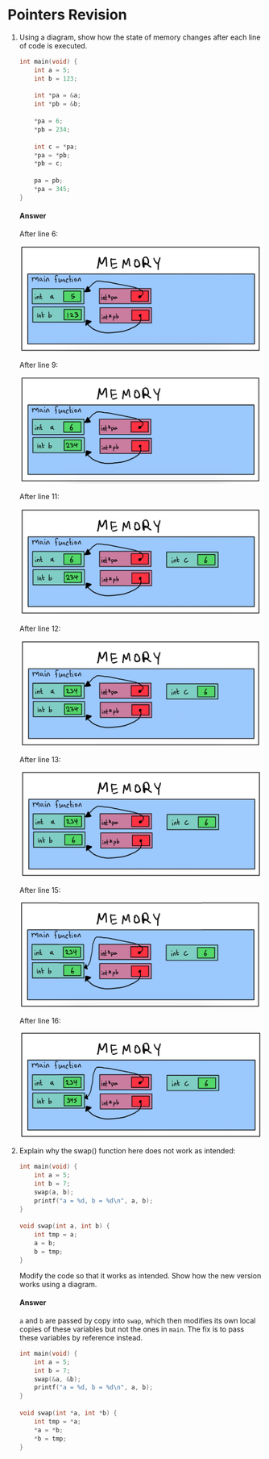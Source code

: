 #  Pointers Revision

1. Using a diagram, show how the state of memory changes after each line of code is executed.

    ```c
    int main(void) {
    	int a = 5;
    	int b = 123;
    
    	int *pa = &a;
    	int *pb = &b;
    
    	*pa = 6;
    	*pb = 234;
    
    	int c = *pa;
    	*pa = *pb;
    	*pb = c;
    
    	pa = pb;
    	*pa = 345;
    }
    ```

    #### Answer

    After line 6:

    ![IMG_0544](../assets/IMG_0544.jpg)

    After line 9:

    ![IMG_0545](../assets/IMG_0545.jpg)

    After line 11:

    ![IMG_0546](../assets/IMG_0546.jpg)

    After line 12:

    ![IMG_0547](../assets/IMG_0547.jpg)

    After line 13:

    ![IMG_0548](../assets/IMG_0548.jpg)

    After line 15:

    ![IMG_0549](../assets/IMG_0549.jpg)

    After line 16:

    ![IMG_0550](../assets/IMG_0550.jpg)

2. Explain why the swap() function here does not work as intended:

    ```c
    int main(void) {
    	int a = 5;
    	int b = 7;
    	swap(a, b);
    	printf("a = %d, b = %d\n", a, b);
    }
    
    void swap(int a, int b) {
    	int tmp = a;
    	a = b;
    	b = tmp;
    }
    ```

    Modify the code so that it works as intended. Show how the new version works using a diagram.
    
    #### Answer
    
    `a` and `b` are passed by copy into `swap`, which then modifies its own local copies of these variables but not the ones in `main`. The fix is to pass these variables by reference instead.
    
    ```c
    int main(void) {
    	int a = 5;
    	int b = 7;
    	swap(&a, &b);
    	printf("a = %d, b = %d\n", a, b);
    }
    
    void swap(int *a, int *b) {
    	int tmp = *a;
    	*a = *b;
    	*b = tmp;
    }
    ```
    
    

